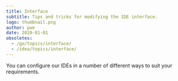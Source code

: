 ```yaml
---
title: Interface
subtitle: Tips and tricks for modifying the IDE interface.
logo: thumbnail.png
author: pwe
date: 2020-01-01
obsoletes:
  - /go/topics/interface/
  - /idea/topics/interface/
---
```


You can configure our IDEs in a number of different ways to suit your requirements.
